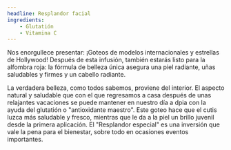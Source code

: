```yaml
---
headline: Resplandor facial
ingredients:
    - Glutatión
    - Vitamina C
---
```


Nos enorgullece presentar: ¡Goteos de modelos internacionales y estrellas de Hollywood! Después de esta infusión, también estarás listo para la alfombra roja: la fórmula de belleza única asegura una piel radiante, uñas saludables y firmes y un cabello radiante.

La verdadera belleza, como todos sabemos, proviene del interior. El aspecto natural y saludable que con el que regresamos a casa después de unas relajantes vacaciones se puede mantener en nuestro día a dpia con la ayuda del glutatión o "antioxidante maestro". Este goteo hace que el cutis luzca más saludable y fresco, mientras que le da a la piel un brillo juvenil desde la primera aplicación. El "Resplandor especial" es una inversión que vale la pena para el bienestar, sobre todo en ocasiones eventos importantes. 
